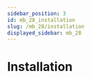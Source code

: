 ```yaml
---
sidebar_position: 3
id: mb_28_installation
slug: /mb_28/installation
displayed_sidebar: mb_28
---
```



# Installation